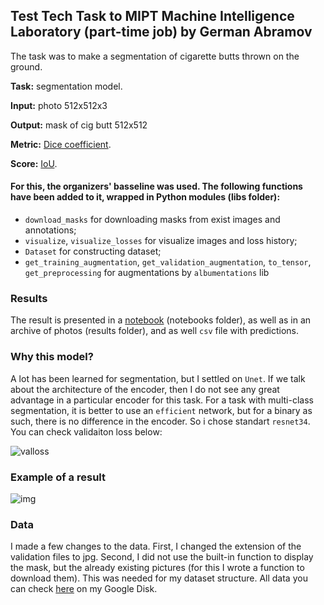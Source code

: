 ## Test Tech Task to MIPT Machine Intelligence Laboratory (part-time job) by German Abramov
 
The task was to make a segmentation of cigarette butts thrown on the ground. 
 
**Task:** segmentation model.  
 
**Input:** photo 512x512x3
 
**Output:** mask of cig butt 512x512 
 
**Metric:** [Dice coefficient](https://en.wikipedia.org/wiki/S%C3%B8rensen%E2%80%93Dice_coefficient).
 
**Score:** [IoU](https://www.pyimagesearch.com/2016/11/07/intersection-over-union-iou-for-object-detection/).
 
 
#### For this, the organizers' basseline was used. The following functions have been added to it, wrapped in Python modules (libs folder): 
- `download_masks` for downloading masks from exist images and annotations;
- `visualize`, `visualize_losses` for visualize images and loss history;
- `Dataset` for constructing dataset;
- `get_training_augmentation`, `get_validation_augmentation`, `to_tensor`, `get_preprocessing` for augmentations by `albumentations` lib
 
### Results
The result is presented in a [notebook](https://github.com/germanjke/segmentation_of_cigg_butts/blob/master/cigarette_butt_segmentation/notebooks/please_dont_smoke.ipynb) (notebooks folder), as well as in an archive of photos (results folder), and as well `csv` file with predictions.
 
### Why this model?
A lot has been learned for segmentation, but I settled on `Unet`. If we talk about the architecture of the encoder, then I do not see any great advantage in a particular encoder for this task. For a task with multi-class segmentation, it is better to use an `efficient` network, but for a binary as such, there is no difference in the encoder. So i chose standart `resnet34`. You can check validaiton loss below:
 
![valloss](https://github.com/germanjke/segmentation_of_cigg_butts/blob/master/cigarette_butt_segmentation/loss_function_visuaalize/%D0%A1%D0%BD%D0%B8%D0%BC%D0%BE%D0%BA%20%D1%8D%D0%BA%D1%80%D0%B0%D0%BD%D0%B0%20%D0%BE%D1%82%202020-10-05%2021-45-57.png)
 
### Example of a result
![img](https://github.com/germanjke/segmentation_of_cigg_butts/blob/master/cigarette_butt_segmentation/results/%D0%A1%D0%BD%D0%B8%D0%BC%D0%BE%D0%BA%20%D1%8D%D0%BA%D1%80%D0%B0%D0%BD%D0%B0%20%D0%BE%D1%82%202020-10-05%2021-50-11.png)
 
### Data
I made a few changes to the data. First, I changed the extension of the validation files to jpg. Second, I did not use the built-in function to display the mask, but the already existing pictures (for this I wrote a function to download them). This was needed for my dataset structure. All data you can check [here](https://drive.google.com/drive/folders/1eYlaoGxwuzo9B0WVmLErkwtoL7Ib7XHr?usp=sharing) on my Google Disk.
